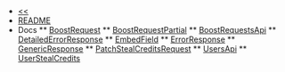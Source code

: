 * [<<](/boost-request-bot/discord/boost-request.md)
* [README](/boost-request-bot/python-sdk/README.md)
* Docs
** [BoostRequest](/boost-request-bot/python-sdk/docs/BoostRequest.md)
** [BoostRequestPartial](/boost-request-bot/python-sdk/docs/BoostRequestPartial.md)
** [BoostRequestsApi](/boost-request-bot/python-sdk/docs/BoostRequestsApi.md)
** [DetailedErrorResponse](/boost-request-bot/python-sdk/docs/DetailedErrorResponse.md)
** [EmbedField](/boost-request-bot/python-sdk/docs/EmbedField.md)
** [ErrorResponse](/boost-request-bot/python-sdk/docs/ErrorResponse.md)
** [GenericResponse](/boost-request-bot/python-sdk/docs/GenericResponse.md)
** [PatchStealCreditsRequest](/boost-request-bot/python-sdk/docs/PatchStealCreditsRequest.md)
** [UsersApi](/boost-request-bot/python-sdk/docs/UsersApi.md)
** [UserStealCredits](/boost-request-bot/python-sdk/docs/UserStealCredits.md)

